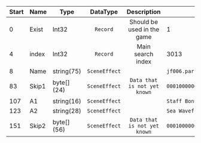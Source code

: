 |Start|Name|Type|DataType|Description|Example|
|---|---|---|:---:|:---:|---|
|0|Exist|Int32|`Record`|Should be used in the game|1|
|4|index|Int32|`Record`|Main search index|3013|
|8|Name|string(75)|`SceneEffect`||`jf006.par`|
|83|Skip1|byte[] (24)|`SceneEffect`|`Data that is not yet known`|`0001000000000000000000000000000000C50B0000000000`|
|107|A1|string(16)|`SceneEffect`||`Staff Bonus Loo`|
|123|A2|string(28)|`SceneEffect`||`Sea Waveffect`|
|151|Skip2|byte[] (56)|`SceneEffect`|`Data that is not yet known`|`00010000000100000000000000000000000000000000000000000000000000000000000000FFFFFFFF000000000000000000000000000080`|
